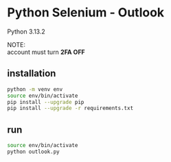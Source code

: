 # Python Selenium - Outlook
Python 3.13.2

NOTE:  
account must turn <strong>2FA OFF</strong>

## installation
``` bash
python -m venv env
source env/bin/activate
pip install --upgrade pip
pip install --upgrade -r requirements.txt
```

## run
```bash
source env/bin/activate
python outlook.py
```
